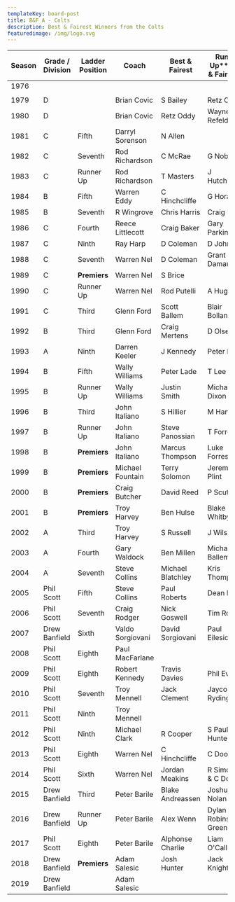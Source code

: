 ```yaml
---
templateKey: board-post
title: B&F A - Colts
description: Best & Fairest Winners from the Colts
featuredimage: /img/logo.svg
---
```

| **Season** | **Grade / Division** | **Ladder Position** | **Coach**        | **Best &amp; Fairest** | **Runner Up\*\*** Best &amp; Fairest\*\* |
| ---------- | -------------------- | ------------------- | ---------------- | ---------------------- | ---------------------------------------- |
| 1976       |                      |                     |                  |                        |                                          |
|            |                      |                     |                  |                        |                                          |
| 1979       | D                    |                     | Brian Covic      | S Bailey               | Retz Oddy                                |
| 1980       | D                    |                     | Brian Covic      | Retz Oddy              | Wayne Refeld                             |
| 1981       | C                    | Fifth               | Darryl Sorenson  | N Allen                |                                          |
| 1982       | C                    | Seventh             | Rod Richardson   | C McRae                | G Noble                                  |
| 1983       | C                    | Runner Up           | Rod Richardson   | T Masters              | J Hutchinson                             |
| 1984       | B                    | Fifth               | Warren Eddy      | C Hinchcliffe          | G Horan                                  |
| 1985       | B                    | Seventh             | R Wingrove       | Chris Harris           | Craig Baker                              |
| 1986       | C                    | Fourth              | Reece Littlecott | Craig Baker            | Gary Parkinson                           |
| 1987       | C                    | Ninth               | Ray Harp         | D Coleman              | D John                                   |
| 1988       | C                    | Seventh             | Warren Nel       | D Coleman              | Grant Damani                             |
| 1989       | C                    | **Premiers**        | Warren Nel       | S Brice                |                                          |
| 1990       | C                    | Runner Up           | Warren Nel       | Rod Putelli            | A Hughes                                 |
| 1991       | C                    | Third               | Glenn Ford       | Scott Ballem           | Blair Bolland                            |
| 1992       | B                    | Third               | Glenn Ford       | Craig Mertens          | D Olsen                                  |
| 1993       | A                    | Ninth               | Darren Keeler    | J Kennedy              | Peter Lade                               |
| 1994       | B                    | Fifth               | Wally Williams   | Peter Lade             | T Lee                                    |
| 1995       | B                    | Runner Up           | Wally Williams   | Justin Smith           | Michael Dixon                            |
| 1996       | B                    | Third               | John Italiano    | S Hillier              | M Hanson                                 |
| 1997       | B                    | Runner Up           | John Italiano    | Steve Panossian        | T Forrest                                |
| 1998       | B                    | **Premiers**        | John Italiano    | Marcus Thompson        | Luke Forrestal                           |
| 1999       | B                    | **Premiers**        | Michael Fountain | Terry Solomon          | Jeremy Plint                             |
| 2000       | B                    | **Premiers**        | Craig Butcher    | David Reed             | P Scutti                                 |
| 2001       | B                    | **Premiers**        | Troy Harvey      | Ben Hulse              | Blake Whitby                             |
| 2002       | A                    | Third               | Troy Harvey      | S Russell              | J Wilson                                 |
| 2003       | A                    | Fourth              | Gary Waldock     | Ben Millen             | Michael Ballem                           |
| 2004       | A                    | Seventh             | Steve Collins    | Michael Blatchley      | Kris Thompson                            |
| 2005       | Phil Scott           | Fifth               | Steve Collins    | Paul Roberts           | Dean Brown                               |
| 2006       | Phil Scott           | Seventh             | Craig Rodger     | Nick Goswell           | Tim Rodger                               |
| 2007       | Drew Banfield        | Sixth               | Valdo Sorgiovani | David Sorgiovani       | Paul Eilesiou                            |
| 2008       | Phil Scott           | Eighth              | Paul MacFarlane  |                        |                                          |
| 2009       | Phil Scott           | Eighth              | Robert Kennedy   | Travis Davies          | Phil Evans                               |
| 2010       | Phil Scott           | Seventh             | Troy Mennell     | Jack Clement           | Jaycob Ryding                            |
| 2011       | Phil Scott           | Ninth               | Troy Mennell     |                        |                                          |
| 2012       | Phil Scott           | Ninth               | Michael Clark    | R Cooper               | S Paul-Hunter                            |
| 2013       | Phil Scott           | Eighth              | Warren Nel       | C Hinchcliffe          | C Dooley                                 |
| 2014       | Phil Scott           | Sixth               | Warren Nel       | Jordan Meakins         | R Simcock &amp; C Dooley                 |
| 2015       | Drew Banfield        | Third               | Peter Barile     | Blake Andreassen       | Joshua Nolan                             |
| 2016       | Drew Banfield        | Runner Up           | Peter Barile     | Alex Wenn              | Dylan Robins &amp; C Green               |
| 2017       | Phil Scott           | Eighth              | Peter Barile     | Alphonse Charlie       | Liam O&#39;Callaghan                     |
| 2018       | Drew Banfield        | **Premiers**        | Adam Salesic     | Josh Hunter            | Jack Knights                             |
| 2019       | Drew Banfield        |                     | Adam Salesic     |                        |                                          |

